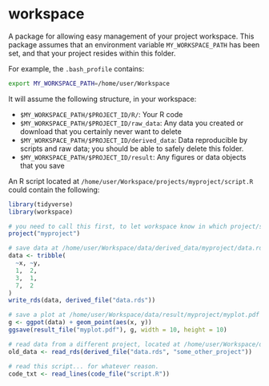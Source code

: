 # workspace

A package for allowing easy management of your project workspace. 
This package assumes that an environment variable `MY_WORKSPACE_PATH` has been set,
and that your project resides within this folder.

For example, the `.bash_profile` contains:
```bash
export MY_WORKSPACE_PATH=/home/user/Workspace
```

It will assume the following structure, in your workspace:

- `$MY_WORKSPACE_PATH/$PROJECT_ID/R/`: Your R code
- `$MY_WORKSPACE_PATH/$PROJECT_ID/raw_data`: Any data you created or download that you certainly never want to delete
- `$MY_WORKSPACE_PATH/$PROJECT_ID/derived_data`: Data reproducible by scripts and raw data; you should be able to safely delete this folder.
- `$MY_WORKSPACE_PATH/$PROJECT_ID/result`: Any figures or data objects that you save

An R script located at `/home/user/Workspace/projects/myproject/script.R` could contain the following:
```R
library(tidyverse)
library(workspace)

# you need to call this first, to let workspace know in which project/subdirectory you're working in
project("myproject")

# save data at /home/user/Workspace/data/derived_data/myproject/data.rds
data <- tribble(
  ~x, ~y, 
  1,  2,
  3,  1, 
  7,  2
)
write_rds(data, derived_file("data.rds"))

# save a plot at /home/user/Workspace/data/result/myproject/myplot.pdf
g <- ggpot(data) + geom_point(aes(x, y))
ggsave(result_file("myplot.pdf"), g, width = 10, height = 10)

# read data from a different project, located at /home/user/Workspace/data/derived_data/some_other_project/data.rds
old_data <- read_rds(derived_file("data.rds", "some_other_project"))

# read this script... for whatever reason.
code_txt <- read_lines(code_file("script.R"))
```
